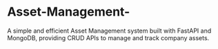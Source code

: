 # Asset-Management-
A simple and efficient Asset Management system built with FastAPI and MongoDB, providing CRUD APIs to manage and track company assets.
